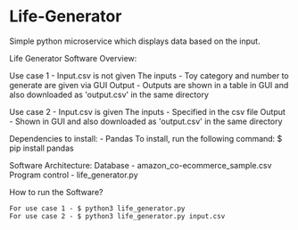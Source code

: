 # Life-Generator
Simple python microservice which displays data based on the input.

Life Generator Software Overview:

Use case 1 - Input.csv is not given
The inputs - Toy category and number to generate are given via GUI
Output - Outputs are shown in a table in GUI and also downloaded as 'output.csv' in the same directory

Use case 2 - Input.csv is given
The inputs - Specified in the csv file
Output - Shown in GUI and also downloaded as 'output.csv' in the same directory

Dependencies to install:
    - Pandas
    To install, run the following command:
    $ pip install pandas


Software Architecture:
    Database - amazon_co-ecommerce_sample.csv
    Program control - life_generator.py

How to run the Software?

    For use case 1 - $ python3 life_generator.py
    For use case 2 - $ python3 life_generator.py input.csv
